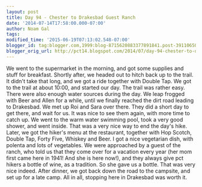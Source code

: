 ```yaml
---
layout: post
title: Day 94 - Chester to Drakesbad Guest Ranch
date: '2014-07-14T17:58:00.000-07:00'
author: Noam Gal
tags:
modified_time: '2015-06-19T07:13:02.548-07:00'
blogger_id: tag:blogger.com,1999:blog-8715620883377891841.post-3911065028254838893
blogger_orig_url: http://pct14.blogspot.com/2014/07/day-94-chester-to-drakesbad-guest-ranch.html
---
```


 We went to the supermarket in the morning, and got some supplies and stuff for breakfast. Shortly after, we headed
 out to hitch back up to the trail.
 It didn't take that long, and we got a ride together with Double Tap. We got
 to the trail at about 10:00, and started our day.
 The trail was rather easy. There were also enough water
 sources during the day. We leap frogged with Beer and Allen for a while, until we finally reached the dirt road
 leading to Drakesbad.
 We met up Roi and Sara over there. They did a short day to get there, and wait for us. It
 was nice to see them again, with more time to catch up.
 We went to the warm water swimming pool, took a very
 good shower, and went inside. That was a very nice way to end the day's hike. Later, we got the hiker's menu at the
 restaurant, together with Hop Scotch, Double Tap, Forty Five, Whiskey and Beer. I got a nice vegetarian dish, with
 polenta and lots of vegetables.
 We were approached by a guest of the ranch, who told us that they come over for
 a vacation every year (her mom first came here in 1941! And she is here now!), and they always give pct hikers a
 bottle of wine, as a tradition. So she gave us a bottle. That was very nice indeed.
 After dinner, we got back
 down the road to the campsite, and set up for a late camp. All in all, stopping here in Drakesbad was worth it.

